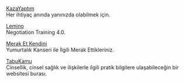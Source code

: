 <p>
<a href="https://kazayaptim.com/">KazaYaptım</a>
<br>Her ihtiyaç anında yanınızda olabilmek için.
</p>
<p>
<a href="https://lemino.io/login">Lemino</a>
<br>Negotiation Training 4.0.
</p>
<p>
<a href="https://www.meraketkendini.com/">Merak Et Kendini</a>
<br>Yumurtalık Kanseri ile İlgili Merak Ettikleriniz.
</p>
<p>
<a href="https://www.tabukamu.com/">TabuKamu</a>
<br>Cinsellik, cinsel sağlık ve ilişkilerle ilgili pratik bilgilere ulaşabileceğin bir websitesi burası.
</p>
